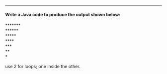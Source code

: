 
***
#### Write a Java code to produce the output shown below:    

*******<br>
******<br>
*****<br>
****<br>
***<br>
**<br>
*<br>

<div class="hint">
  use 2 for loops; one inside the other.
</div>
